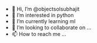 - 👋 Hi, I’m @objectsolsubhajit
- 👀 I’m interested in python
- 🌱 I’m currently learning ml
- 💞️ I’m looking to collaborate on ...
- 📫 How to reach me ...

<!---
objectsolsubhajit/objectsolsubhajit is a ✨ special ✨ repository because its `README.md` (this file) appears on your GitHub profile.
You can click the Preview link to take a look at your changes.
--->
